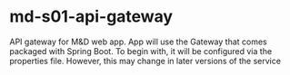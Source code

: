 # md-s01-api-gateway

API gateway for M&amp;D web app. App will use the Gateway that comes packaged with Spring Boot. To begin with, it will be configured via the properties file. However, this may change in later versions of the service


